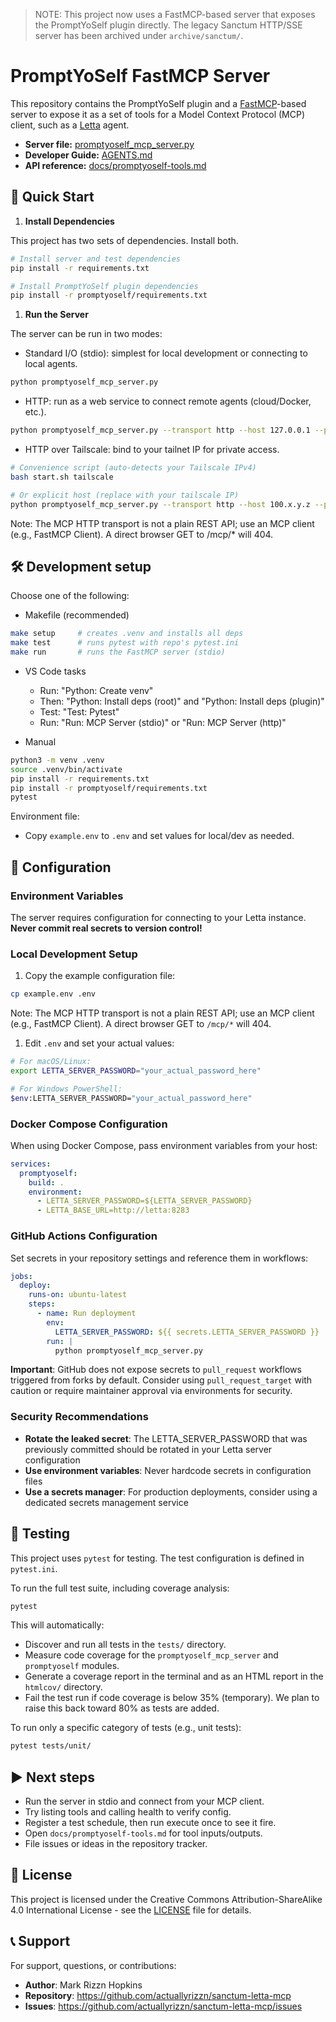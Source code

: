 > NOTE: This project now uses a FastMCP-based server that exposes the PromptYoSelf plugin directly. The legacy Sanctum HTTP/SSE server has been archived under `archive/sanctum/`.

# PromptYoSelf FastMCP Server

This repository contains the PromptYoSelf plugin and a [FastMCP](https://gofastmcp.com/)-based server to expose it as a set of tools for a Model Context Protocol (MCP) client, such as a [Letta](https://docs.letta.com/) agent.

- **Server file:** [promptyoself_mcp_server.py](promptyoself_mcp_server.py)
- **Developer Guide:** [AGENTS.md](AGENTS.md)
- **API reference:** [docs/promptyoself-tools.md](docs/promptyoself-tools.md)

## 🚀 Quick Start

1. **Install Dependencies**

  This project has two sets of dependencies. Install both.

```bash
# Install server and test dependencies
pip install -r requirements.txt

# Install PromptYoSelf plugin dependencies
pip install -r promptyoself/requirements.txt
```

1. **Run the Server**

  The server can be run in two modes:

- Standard I/O (stdio): simplest for local development or connecting to local agents.

```bash
python promptyoself_mcp_server.py
```

- HTTP: run as a web service to connect remote agents (cloud/Docker, etc.).

```bash
python promptyoself_mcp_server.py --transport http --host 127.0.0.1 --port 8000 --path /mcp
```

- HTTP over Tailscale: bind to your tailnet IP for private access.

```bash
# Convenience script (auto-detects your Tailscale IPv4)
bash start.sh tailscale

# Or explicit host (replace with your tailscale IP)
python promptyoself_mcp_server.py --transport http --host 100.x.y.z --port 8000 --path /mcp
```

Note: The MCP HTTP transport is not a plain REST API; use an MCP client (e.g., FastMCP Client). A direct browser GET to /mcp/* will 404.

## 🛠️ Development setup

Choose one of the following:

- Makefile (recommended)

```bash
make setup     # creates .venv and installs all deps
make test      # runs pytest with repo's pytest.ini
make run       # runs the FastMCP server (stdio)
```

- VS Code tasks
  - Run: "Python: Create venv"
  - Then: "Python: Install deps (root)" and "Python: Install deps (plugin)"
  - Test: "Test: Pytest"
  - Run: "Run: MCP Server (stdio)" or "Run: MCP Server (http)"

- Manual

```bash
python3 -m venv .venv
source .venv/bin/activate
pip install -r requirements.txt
pip install -r promptyoself/requirements.txt
pytest
```

Environment file:

- Copy `example.env` to `.env` and set values for local/dev as needed.

## 🔐 Configuration

### Environment Variables

The server requires configuration for connecting to your Letta instance. **Never commit real secrets to version control!**

### Local Development Setup

1. Copy the example configuration file:

```bash
cp example.env .env
```

Note: The MCP HTTP transport is not a plain REST API; use an MCP client (e.g., FastMCP Client). A direct browser GET to `/mcp/*` will 404.

1. Edit `.env` and set your actual values:

```bash
# For macOS/Linux:
export LETTA_SERVER_PASSWORD="your_actual_password_here"

# For Windows PowerShell:
$env:LETTA_SERVER_PASSWORD="your_actual_password_here"
```

### Docker Compose Configuration

When using Docker Compose, pass environment variables from your host:

```yaml
services:
  promptyoself:
    build: .
    environment:
      - LETTA_SERVER_PASSWORD=${LETTA_SERVER_PASSWORD}
      - LETTA_BASE_URL=http://letta:8283
```

### GitHub Actions Configuration

Set secrets in your repository settings and reference them in workflows:

```yaml
jobs:
  deploy:
    runs-on: ubuntu-latest
    steps:
      - name: Run deployment
        env:
          LETTA_SERVER_PASSWORD: ${{ secrets.LETTA_SERVER_PASSWORD }}
        run: |
          python promptyoself_mcp_server.py
```

**Important**: GitHub does not expose secrets to `pull_request` workflows triggered from forks by default. Consider using `pull_request_target` with caution or require maintainer approval via environments for security.

### Security Recommendations

- **Rotate the leaked secret**: The LETTA_SERVER_PASSWORD that was previously committed should be rotated in your Letta server configuration
- **Use environment variables**: Never hardcode secrets in configuration files
- **Use a secrets manager**: For production deployments, consider using a dedicated secrets management service

## 🧪 Testing

This project uses `pytest` for testing. The test configuration is defined in `pytest.ini`.

To run the full test suite, including coverage analysis:

```bash
pytest
```

This will automatically:

- Discover and run all tests in the `tests/` directory.
- Measure code coverage for the `promptyoself_mcp_server` and `promptyoself` modules.
- Generate a coverage report in the terminal and as an HTML report in the `htmlcov/` directory.
- Fail the test run if code coverage is below 35% (temporary). We plan to raise this back toward 80% as tests are added.

To run only a specific category of tests (e.g., unit tests):

```bash
pytest tests/unit/
```

## ▶️ Next steps

- Run the server in stdio and connect from your MCP client.
- Try listing tools and calling health to verify config.
- Register a test schedule, then run execute once to see it fire.
- Open `docs/promptyoself-tools.md` for tool inputs/outputs.
- File issues or ideas in the repository tracker.

## 📄 License

This project is licensed under the Creative Commons Attribution-ShareAlike 4.0 International License - see the [LICENSE](LICENSE) file for details.

## 📞 Support

For support, questions, or contributions:

- **Author**: Mark Rizzn Hopkins
- **Repository**: <https://github.com/actuallyrizzn/sanctum-letta-mcp>
- **Issues**: <https://github.com/actuallyrizzn/sanctum-letta-mcp/issues>

